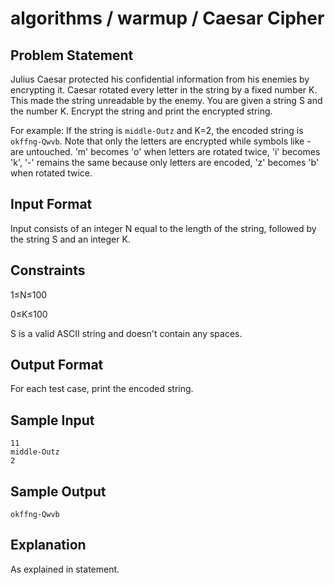 # algorithms / warmup / Caesar Cipher
## Problem Statement
Julius Caesar protected his confidential information from his enemies by encrypting it. Caesar rotated every letter in the string by a fixed number K. This made the string unreadable by the enemy. You are given a string S and the number K. Encrypt the string and print the encrypted string.

For example: 
If the string is `middle-Outz` and K=2, the encoded string is `okffng-Qwvb`. Note that only the letters are encrypted while symbols like - are untouched. 
'm' becomes 'o' when letters are rotated twice, 
'i' becomes 'k', 
'-' remains the same because only letters are encoded, 
'z' becomes 'b' when rotated twice.

## Input Format
Input consists of an integer N equal to the length of the string, followed by the string S and an integer K.

## Constraints
1≤N≤100

0≤K≤100

S is a valid ASCII string and doesn't contain any spaces.

## Output Format
For each test case, print the encoded string.

## Sample Input
```
11
middle-Outz
2
```

## Sample Output
```
okffng-Qwvb
```

## Explanation
As explained in statement.